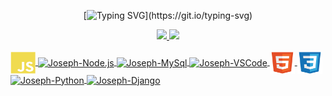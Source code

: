 <div align="center">

[![Typing SVG](https://readme-typing-svg.herokuapp.com?font=Fira+Code&pause=1000&width=435&lines=Josephsilvak_;Programador+Full-Stack_)](https://git.io/typing-svg)

  <a href="https://github.com/josephsilvak">
  <img height="140.5em" src="https://github-readme-stats.vercel.app/api?username=josephsilvak&show_icons=true&theme=github_dark&include_all_commits=true&count_private=true"/>
  <img height="140.5em" src="https://github-readme-stats.vercel.app/api/top-langs/?username=Josephsilvak&layout=compact&langs_count=7&theme=github_dark"/>
</div>

<div style="display: inline_block"><br>
  <img align="center" alt="Joseph-JS"      height="35" width="40"    src="https://raw.githubusercontent.com/devicons/devicon/master/icons/javascript/javascript-plain.svg"/>
  <img align="center" alt="Joseph-Node.js" height="40" width="40"    src="https://cdn.jsdelivr.net/gh/devicons/devicon/icons/nodejs/nodejs-original.svg"/>
  <img align="center" alt="Joseph-MySql"   height="90" width="auto"  src="https://cdn.jsdelivr.net/gh/devicons/devicon/icons/mysql/mysql-original-wordmark.svg"/>
  <img align="center" alt="Joseph-VSCode"  height="37" width="37"    src="https://cdn.jsdelivr.net/gh/devicons/devicon/icons/vscode/vscode-original.svg" />
  <img align="center" alt="Joseph-HTML5"   height="35" width="40"    src="https://raw.githubusercontent.com/devicons/devicon/master/icons/html5/html5-original.svg"/>
  <img align="center" alt="Joseph-CSS3"    height="35" width="40"    src="https://raw.githubusercontent.com/devicons/devicon/master/icons/css3/css3-original.svg"/>
  <img align="center" alt="Joseph-Python"  height="42" width="42"    src="https://cdn.jsdelivr.net/gh/devicons/devicon/icons/python/python-original.svg"/>
  <img align="center" alt="Joseph-Django"  height="111" width="auto" src="https://cdn.jsdelivr.net/gh/devicons/devicon/icons/django/django-plain-wordmark.svg"/>
</div>
